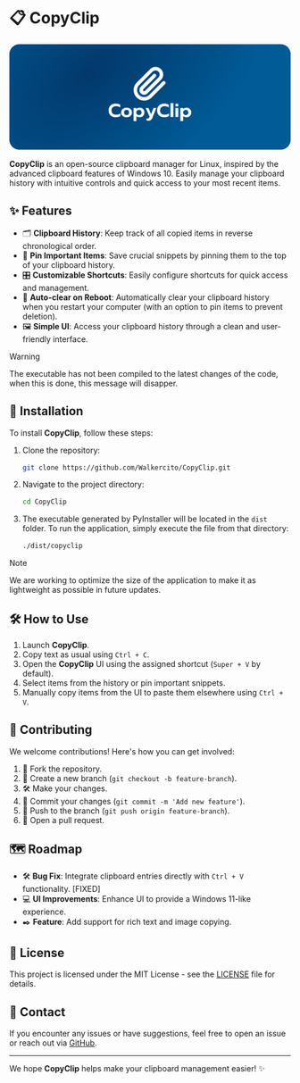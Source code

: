# 📋 CopyClip

![logo](logo.png)

**CopyClip** is an open-source clipboard manager for Linux, inspired by the advanced clipboard features of Windows 10. Easily manage your clipboard history with intuitive controls and quick access to your most recent items.

## ✨ Features

- 🗂️ **Clipboard History**: Keep track of all copied items in reverse chronological order.
- 📌 **Pin Important Items**: Save crucial snippets by pinning them to the top of your clipboard history.
- 🎛️ **Customizable Shortcuts**: Easily configure shortcuts for quick access and management.
- 🔄 **Auto-clear on Reboot**: Automatically clear your clipboard history when you restart your computer (with an option to pin items to prevent deletion).
- 🖼️ **Simple UI**: Access your clipboard history through a clean and user-friendly interface.

> [!WARNING]  
> The executable has not been compiled to the latest changes of the code, when this is done, this message will disapper.

## 🚀 Installation

To install **CopyClip**, follow these steps:

1. Clone the repository:

    ```bash
    git clone https://github.com/Walkercito/CopyClip.git
    ```

2. Navigate to the project directory:

    ```bash
    cd CopyClip
    ```

3. The executable generated by PyInstaller will be located in the `dist` folder. To run the application, simply execute the file from that directory:

    ```bash
    ./dist/copyclip
    ```

> [!NOTE]  
> We are working to optimize the size of the application to make it as lightweight as possible in future updates.

## 🛠️ How to Use

1. Launch **CopyClip**.
2. Copy text as usual using `Ctrl + C`.
3. Open the **CopyClip** UI using the assigned shortcut (`Super + V` by default).
4. Select items from the history or pin important snippets.
5. Manually copy items from the UI to paste them elsewhere using `Ctrl + V`.

## 🤝 Contributing

We welcome contributions! Here's how you can get involved:

1. 🍴 Fork the repository.
2. 🌿 Create a new branch (`git checkout -b feature-branch`).
3. 🛠️ Make your changes.
4. 💾 Commit your changes (`git commit -m 'Add new feature'`).
5. 🚀 Push to the branch (`git push origin feature-branch`).
6. 🔁 Open a pull request.

## 🗺️ Roadmap

- 🛠️ **Bug Fix**: Integrate clipboard entries directly with `Ctrl + V` functionality. [FIXED]
- 💻 **UI Improvements**: Enhance UI to provide a Windows 11-like experience.
- ✒️ **Feature**: Add support for rich text and image copying.

## 📄 License

This project is licensed under the MIT License - see the [LICENSE](LICENSE) file for details.

## 💬 Contact

If you encounter any issues or have suggestions, feel free to open an issue or reach out via [GitHub](https://github.com/Walkercito/CopyClip).

---

We hope **CopyClip** helps make your clipboard management easier! ✨

